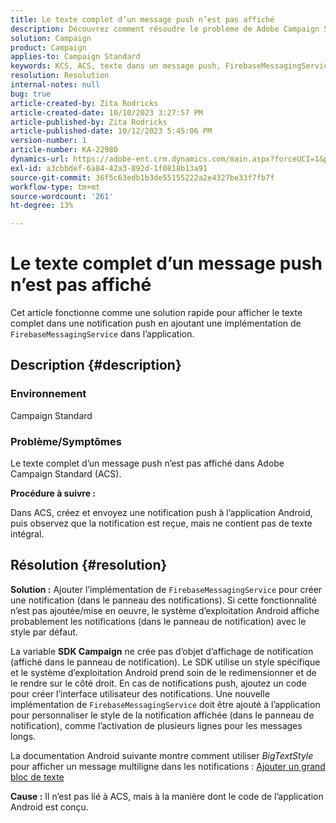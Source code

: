 ```yaml
---
title: Le texte complet d’un message push n’est pas affiché
description: Découvrez comment résoudre le problème de Adobe Campaign Standard pour afficher le texte complet dans un message push. Ajoutez une implémentation de FirebaseMessagingService dans votre application.
solution: Campaign
product: Campaign
applies-to: Campaign Standard
keywords: KCS, ACS, texte dans un message push, FirebaseMessagingService
resolution: Resolution
internal-notes: null
bug: true
article-created-by: Zita Rodricks
article-created-date: 10/10/2023 3:27:57 PM
article-published-by: Zita Rodricks
article-published-date: 10/12/2023 5:45:06 PM
version-number: 1
article-number: KA-22980
dynamics-url: https://adobe-ent.crm.dynamics.com/main.aspx?forceUCI=1&pagetype=entityrecord&etn=knowledgearticle&id=4c315395-8167-ee11-9ae7-6045bd006b25
exl-id: a3cbbdef-6a84-42a3-892d-1f0818b13a91
source-git-commit: 36f5c63edb1b3de55155222a2e4327be33f7fb7f
workflow-type: tm+mt
source-wordcount: '261'
ht-degree: 13%

---
```


# Le texte complet d’un message push n’est pas affiché


Cet article fonctionne comme une solution rapide pour afficher le texte complet dans une notification push en ajoutant une implémentation de `FirebaseMessagingService` dans l’application.

## Description {#description}


### <b>Environnement</b>

Campaign Standard



### <b>Problème/Symptômes</b>

Le texte complet d’un message push n’est pas affiché dans Adobe Campaign Standard (ACS).



<b>Procédure à suivre :</b>

Dans ACS, créez et envoyez une notification push à l’application Android, puis observez que la notification est reçue, mais ne contient pas de texte intégral.


## Résolution {#resolution}

<b>Solution :</b>
Ajouter l’implémentation de `FirebaseMessagingService` pour créer une notification (dans le panneau des notifications). Si cette fonctionnalité n’est pas ajoutée/mise en oeuvre, le système d’exploitation Android affiche probablement les notifications (dans le panneau de notification) avec le style par défaut.

La variable <b>SDK Campaign</b> ne crée pas d’objet d’affichage de notification (affiché dans le panneau de notification). Le SDK utilise un style spécifique et le système d’exploitation Android prend soin de le redimensionner et de le rendre sur le côté droit. En cas de notifications push, ajoutez un code pour créer l’interface utilisateur des notifications. Une nouvelle implémentation de `FirebaseMessagingService` doit être ajouté à l’application pour personnaliser le style de la notification affichée (dans le panneau de notification), comme l’activation de plusieurs lignes pour les messages longs.



La documentation Android suivante montre comment utiliser *BigTextStyle* pour afficher un message multiligne dans les notifications :
[Ajouter un grand bloc de texte](https://developer.android.com/develop/ui/views/notifications/expanded#large-style)


<b>Cause :</b>
Il n’est pas lié à ACS, mais à la manière dont le code de l’application Android est conçu.
